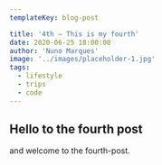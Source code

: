 ```yaml
---
templateKey: blog-post

title: '4th — This is my fourth'
date: 2020-06-25 18:00:00
author: 'Nuno Marques'
image: '../images/placeholder-1.jpg'
tags:
  - lifestyle
  - trips
  - code
---
```


## Hello to the fourth post

and welcome to the fourth-post.
